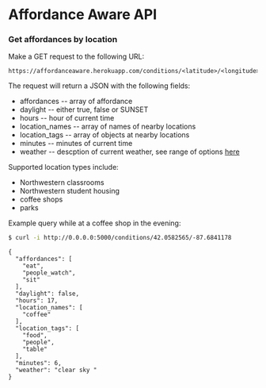 # Affordance Aware API
### Get affordances by location
Make a GET request to the following URL:
```
https://affordanceaware.herokuapp.com/conditions/<latitude>/<longitude>
```

The request will return a JSON with the following fields:
* affordances -- array of affordance
* daylight -- either true, false or SUNSET
* hours -- hour of current time
* location_names -- array of names of nearby locations
* location_tags -- array of objects at nearby locations
* minutes -- minutes of current time
* weather -- descption of current weather, see range of options [here](https://openweathermap.org/weather-conditions)

Supported location types include:
* Northwestern classrooms
* Northwestern student housing
* coffee shops
* parks

Example query while at a coffee shop in the evening:
```sh
$ curl -i http://0.0.0.0:5000/conditions/42.0582565/-87.6841178
```
```
{
  "affordances": [
    "eat", 
    "people_watch", 
    "sit"
  ], 
  "daylight": false, 
  "hours": 17, 
  "location_names": [
    "coffee"
  ], 
  "location_tags": [
    "food", 
    "people", 
    "table"
  ], 
  "minutes": 6, 
  "weather": "clear sky "
}

```
